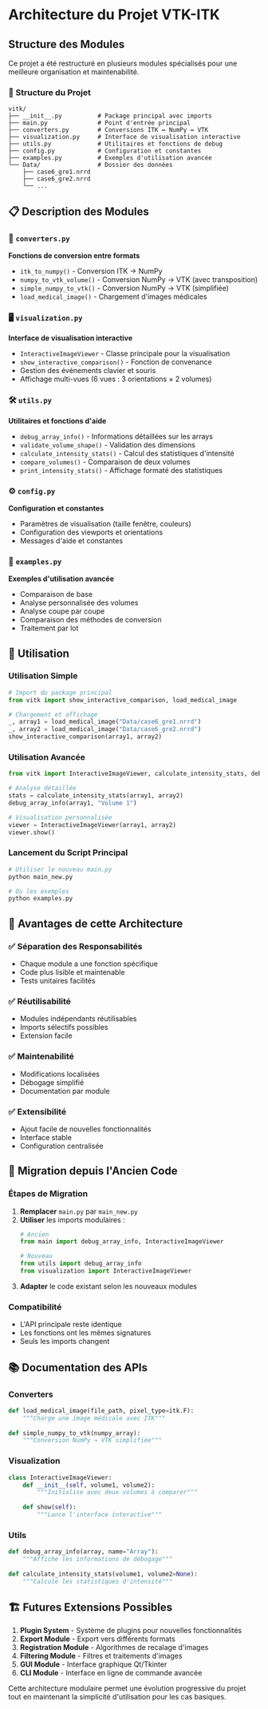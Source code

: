 # Architecture du Projet VTK-ITK

## Structure des Modules

Ce projet a été restructuré en plusieurs modules spécialisés pour une meilleure organisation et maintenabilité.

### 📁 Structure du Projet

```
vitk/
├── __init__.py          # Package principal avec imports
├── main.py              # Point d'entrée principal
├── converters.py        # Conversions ITK ↔ NumPy ↔ VTK
├── visualization.py     # Interface de visualisation interactive
├── utils.py             # Utilitaires et fonctions de debug
├── config.py            # Configuration et constantes
├── examples.py          # Exemples d'utilisation avancée
└── Data/                # Dossier des données
    ├── case6_gre1.nrrd
    ├── case6_gre2.nrrd
    └── ...
```

## 📋 Description des Modules

### 🔄 `converters.py`
**Fonctions de conversion entre formats**
- `itk_to_numpy()` - Conversion ITK → NumPy
- `numpy_to_vtk_volume()` - Conversion NumPy → VTK (avec transposition)
- `simple_numpy_to_vtk()` - Conversion NumPy → VTK (simplifiée)
- `load_medical_image()` - Chargement d'images médicales

### 🖥️ `visualization.py`
**Interface de visualisation interactive**
- `InteractiveImageViewer` - Classe principale pour la visualisation
- `show_interactive_comparison()` - Fonction de convenance
- Gestion des événements clavier et souris
- Affichage multi-vues (6 vues : 3 orientations × 2 volumes)

### 🛠️ `utils.py`
**Utilitaires et fonctions d'aide**
- `debug_array_info()` - Informations détaillées sur les arrays
- `validate_volume_shape()` - Validation des dimensions
- `calculate_intensity_stats()` - Calcul des statistiques d'intensité
- `compare_volumes()` - Comparaison de deux volumes
- `print_intensity_stats()` - Affichage formaté des statistiques

### ⚙️ `config.py`
**Configuration et constantes**
- Paramètres de visualisation (taille fenêtre, couleurs)
- Configuration des viewports et orientations
- Messages d'aide et constantes

### 📖 `examples.py`
**Exemples d'utilisation avancée**
- Comparaison de base
- Analyse personnalisée des volumes
- Analyse coupe par coupe
- Comparaison des méthodes de conversion
- Traitement par lot

## 🚀 Utilisation

### Utilisation Simple
```python
# Import du package principal
from vitk import show_interactive_comparison, load_medical_image

# Chargement et affichage
_, array1 = load_medical_image("Data/case6_gre1.nrrd")
_, array2 = load_medical_image("Data/case6_gre2.nrrd") 
show_interactive_comparison(array1, array2)
```

### Utilisation Avancée
```python
from vitk import InteractiveImageViewer, calculate_intensity_stats, debug_array_info

# Analyse détaillée
stats = calculate_intensity_stats(array1, array2)
debug_array_info(array1, "Volume 1")

# Visualisation personnalisée
viewer = InteractiveImageViewer(array1, array2)
viewer.show()
```

### Lancement du Script Principal
```bash
# Utiliser le nouveau main.py
python main_new.py

# Ou les exemples
python examples.py
```

## 🎯 Avantages de cette Architecture

### ✅ **Séparation des Responsabilités**
- Chaque module a une fonction spécifique
- Code plus lisible et maintenable
- Tests unitaires facilités

### ✅ **Réutilisabilité**
- Modules indépendants réutilisables
- Imports sélectifs possibles
- Extension facile

### ✅ **Maintenabilité**
- Modifications localisées
- Débogage simplifié
- Documentation par module

### ✅ **Extensibilité**
- Ajout facile de nouvelles fonctionnalités
- Interface stable
- Configuration centralisée

## 🔧 Migration depuis l'Ancien Code

### Étapes de Migration
1. **Remplacer** `main.py` par `main_new.py`
2. **Utiliser** les imports modulaires :
   ```python
   # Ancien
   from main import debug_array_info, InteractiveImageViewer
   
   # Nouveau
   from utils import debug_array_info
   from visualization import InteractiveImageViewer
   ```
3. **Adapter** le code existant selon les nouveaux modules

### Compatibilité
- L'API principale reste identique
- Les fonctions ont les mêmes signatures
- Seuls les imports changent

## 📚 Documentation des APIs

### Converters
```python
def load_medical_image(file_path, pixel_type=itk.F):
    """Charge une image médicale avec ITK"""
    
def simple_numpy_to_vtk(numpy_array):
    """Conversion NumPy → VTK simplifiée"""
```

### Visualization
```python
class InteractiveImageViewer:
    def __init__(self, volume1, volume2):
        """Initialise avec deux volumes à comparer"""
    
    def show(self):
        """Lance l'interface interactive"""
```

### Utils
```python
def debug_array_info(array, name="Array"):
    """Affiche les informations de débogage"""
    
def calculate_intensity_stats(volume1, volume2=None):
    """Calcule les statistiques d'intensité"""
```

## 🏗️ Futures Extensions Possibles

1. **Plugin System** - Système de plugins pour nouvelles fonctionnalités
2. **Export Module** - Export vers différents formats
3. **Registration Module** - Algorithmes de recalage d'images
4. **Filtering Module** - Filtres et traitements d'images
5. **GUI Module** - Interface graphique Qt/Tkinter
6. **CLI Module** - Interface en ligne de commande avancée

Cette architecture modulaire permet une évolution progressive du projet tout en maintenant la simplicité d'utilisation pour les cas basiques.
